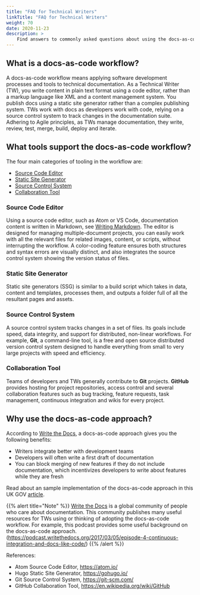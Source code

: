 ```yaml
---
title: "FAQ for Technical Writers"
linkTitle: "FAQ for Technical Writers"
weight: 70
date: 2020-11-23
description: >
    Find answers to commonly asked questions about using the docs-as-code workflow.
---
```


## What is a docs-as-code workflow?

A docs-as-code workflow means applying software development processes and tools to technical documentation. As a Technical Writer (TW), you write content in plain text format using a code editor, rather than a markup language like XML and a content management system. You publish docs using a static site generator rather than a complex publishing system. TWs work with docs as developers work with code, relying on a source control system to track changes in the documentation suite. Adhering to Agile principles, as TWs manage documentation, they write, review, test, merge, build, deploy and iterate.

## What tools support the docs-as-code workflow?

The four main categories of tooling in the workflow are:
* [Source Code Editor](#source-code-editor)
* [Static Site Generator](#static-site-generator)
* [Source Control System](#source-control-system)
* [Collaboration Tool](#collaboration-tool)

### Source Code Editor

Using a source code editor, such as Atom or VS Code, documentation content is written in Markdown, see [Writing Markdown](/docs/contribution_guidelines/writing_markdown/). The editor is designed for managing multiple-document projects, you can easily work with all the relevant files for related images, content, or scripts, without interrupting the workflow. A color-coding feature  ensures both structures and syntax errors are visually distinct, and also integrates the source control system showing the version status of files.

### Static Site Generator

Static site generators (SSG) is similar to a build script which takes in data, content and templates, processes them, and outputs a folder full of all the resultant pages and assets.

### Source Control System

A source control system tracks changes in a set of files. Its goals include speed, data integrity, and support for distributed, non-linear workflows. For example, **Git**, a command-line tool, is a free and open source distributed version control system designed to handle everything from small to very large projects with speed and efficiency.

### Collaboration Tool

Teams of developers and TWs generally contribute to **Git** projects. **GitHub** provides hosting for project repositories, access control and several collaboration features such as bug tracking, feature requests, task management, continuous integration and wikis for every project.  

## Why use the docs-as-code approach?

According to [Write the Docs](https://www.writethedocs.org/), a docs-as-code approach gives you the following benefits:

* Writers integrate better with development teams
* Developers will often write a first draft of documentation
* You can block merging of new features if they do not include documentation, which incentivizes developers to write about features while they are fresh

Read about an sample implementation of the docs-as-code approach in this UK GOV [article](https://technology.blog.gov.uk/2017/08/25/why-we-use-a-docs-as-code-approach-for-technical-documentation/#:~:text=Docs%20as%20code%20means%20applying,and%20a%20content%20management%20system.).

{{% alert title="Note" %}}
[Write the Docs](https://www.writethedocs.org/) is a global community of people who care about documentation. This community publishes many useful resources for TWs using or thinking of adopting the docs-as-code workflow. For example, this podcast provides some useful background on the docs-as-code approach. (https://podcast.writethedocs.org/2017/03/05/episode-4-continuous-integration-and-docs-like-code/)
{{% /alert %}}

References:

* Atom Source Code Editor, https://atom.io/
* Hugo Static Site Generator, https://gohugo.io/
* Git Source Control System, https://git-scm.com/
* GitHub Collaboration Tool, https://en.wikipedia.org/wiki/GitHub
